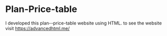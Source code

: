 # Plan-Price-table
I developed this plan--price-table website using HTML. to see the website visit https://advancedhtml.me/
